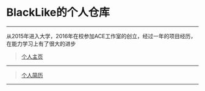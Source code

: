 # BlackLike的个人仓库
***
从2015年进入大学，2016年在校参加ACE工作室的创立，经过一年的项目经历，在能力学习上有了很大的进步
> [个人主页](https://blacklike.github.io/jianli/main.html)
***
> [个人简历](https://blacklike.github.io/resume/resume/index.html)
***
